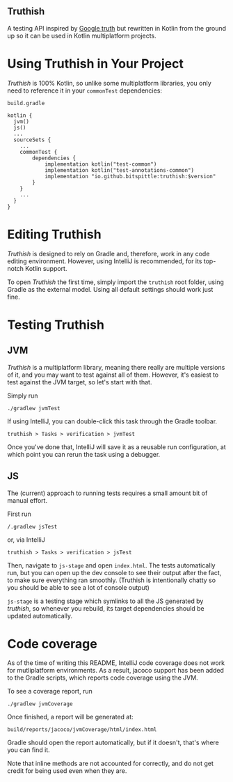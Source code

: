 ## Truthish

A testing API inspired by [Google truth](https://github.com/google/truth) but
rewritten in Kotlin from the ground up so it can be used in Kotlin
multiplatform projects.

# Using Truthish in Your Project

*Truthish* is 100% Kotlin, so unlike some multiplatform libraries, you only need
to reference it in your `commonTest` dependencies:

```
build.gradle

kotlin {
  jvm()
  js()
  ...
  sourceSets {
    ...
    commonTest {
        dependencies {
            implementation kotlin("test-common")
            implementation kotlin("test-annotations-common")
            implementation "io.github.bitspittle:truthish:$version"
        }
    }
    ...
  }
}
```

# Editing Truthish

*Truthish* is designed to rely on Gradle and, therefore, work in any code
editing environment. However, using IntelliJ is recommended, for its top-notch
Kotlin support.

To open *Truthish* the first time, simply import the `truthish` root folder,
using Gradle as the external model. Using all default settings should work
just fine.

# Testing Truthish

## JVM

*Truthish* is a multiplatform library, meaning there really are multiple
versions of it, and you may want to test against all of them. However, it's
easiest to test against the JVM target, so let's start with that.

Simply run

`./gradlew jvmTest`

If using IntelliJ, you can double-click this task through the Gradle toolbar.

`truthish > Tasks > verification > jvmTest`

Once you've done that, IntelliJ will save it as a reusable run configuration,
at which point you can rerun the task using a debugger.

## JS

The (current) approach to running tests requires a small amount bit of manual
effort.

First run

`/.gradlew jsTest`

or, via IntelliJ

`truthish > Tasks > verification > jsTest`

Then, navigate to `js-stage` and open `index.html`. The tests automatically
run, but you can open up the dev console to see their output after the fact,
to make sure everything ran smoothly. (Truthish is intentionally chatty so
you should be able to see a lot of console output)

`js-stage` is a testing stage which symlinks to all the JS generated by
*truthish*, so whenever you rebuild, its target dependencies should be updated
automatically.

# Code coverage

As of the time of writing this README, IntelliJ code coverage does not work for
mutliplatform environments. As a result, jacoco support has been added to the
Gradle scripts, which reports code coverage using the JVM.

To see a coverage report, run

`./gradlew jvmCoverage`

Once finished, a report will be generated at:

`build/reports/jacoco/jvmCoverage/html/index.html`

Gradle should open the report automatically, but if it doesn't, that's where you
can find it.

Note that inline methods are not accounted for correctly, and do not get credit
for being used even when they are.

